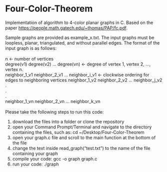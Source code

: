 # Four-Color-Theorem
Implementation of algorithm to 4-color planar graphs in C. Based on the paper https://people.math.gatech.edu/~thomas/PAP/fc.pdf. 

Sample graphs are provided as example_x.txt. The input graphs must be loopless, planar, triangulated, and without parallel edges. The format of the input graph is as follows: <br/>
<br/>
n <- number of vertices <br/>
degree(v1) degree(v2) … degree(vn) <- degree of vertex 1, vertex 2, …, vertex n. <br/>
neighbor_1_v1 neighbor_2_v1 … neighbor_i_v1 <- clockwise ordering for edges to neighboring vertices
neighbor_1_v2 neighbor_2_v2 … neighbor_j_v2  <br/>
. <br/>
. <br/>
. <br/>
neighbor_1_vn neighbor_2_vn … neighbor_k_vn <br/>
<br/>
Please take the following steps to run this code:
1. download the files into a folder or clone the repository
2. open your Command Prompt/Terminal and navigate to the directory containing the files, such as: cd ~/Desktop/Four-Color-Theorem
3. open your graph.c file and scroll to the main function at the bottom of the file
4. change the text inside read_graph(“test.txt”) to the name of the file containing your graph 
5. compile your code: gcc -o graph graph.c
6. run your code: ./graph
